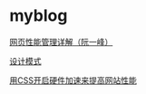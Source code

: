 # myblog

[网页性能管理详解（阮一峰）](http://www.tuicool.com/articles/UfqiQvf)

[设计模式](http://web.jobbole.com/29454/)

[用CSS开启硬件加速来提高网站性能](http://www.aseoe.com/show-11-144-1.html)
